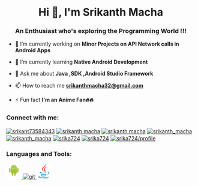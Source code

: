 <h1 align="center">Hi 👋, I'm Srikanth Macha</h1>
<h3 align="center">An Enthusiast who's exploring the Programming World !!!</h3>

- 🔭 I’m currently working on **Minor Projects on API Network calls in Android Apps**

- 🌱 I’m currently learning **Native Android Development**

- 💬 Ask me about **Java ,SDK ,Android Studio Framework**

- 📫 How to reach me **srikanthmacha32@gmail.com**

- ⚡ Fun fact **I'm an Anime Fan🔥🔥**

<h3 align="left">Connect with me:</h3>
<p align="left">
<a href="https://twitter.com/srikant73584343" target="blank"><img align="center" src="https://raw.githubusercontent.com/rahuldkjain/github-profile-readme-generator/master/src/images/icons/Social/twitter.svg" alt="srikant73584343" height="30" width="40" /></a>
<a href="https://www.linkedin.com/in/srikanth-macha-8a762a20a/" target="blank"><img align="center" src="https://raw.githubusercontent.com/rahuldkjain/github-profile-readme-generator/master/src/images/icons/Social/linked-in-alt.svg" alt="srikanth macha" height="30" width="40" /></a>
<a href="https://stackoverflow.com/users/14943855/srikanth-macha" target="blank"><img align="center" src="https://raw.githubusercontent.com/rahuldkjain/github-profile-readme-generator/master/src/images/icons/Social/stack-overflow.svg" alt="srikanth macha" height="30" width="40" /></a>
<a href="https://instagram.com/srikanth_macha" target="blank"><img align="center" src="https://raw.githubusercontent.com/rahuldkjain/github-profile-readme-generator/master/src/images/icons/Social/instagram.svg" alt="srikanth_macha" height="30" width="40" /></a>
<a href="https://www.codechef.com/users/srikanth_macha" target="blank"><img align="center" src="https://cdn.jsdelivr.net/npm/simple-icons@3.1.0/icons/codechef.svg" alt="srikanth_macha" height="30" width="40" /></a>
<a href="https://www.hackerrank.com/srika724" target="blank"><img align="center" src="https://raw.githubusercontent.com/rahuldkjain/github-profile-readme-generator/master/src/images/icons/Social/hackerrank.svg" alt="srika724" height="30" width="40" /></a>
<a href="https://www.leetcode.com/srika724" target="blank"><img align="center" src="https://raw.githubusercontent.com/rahuldkjain/github-profile-readme-generator/master/src/images/icons/Social/leet-code.svg" alt="srika724" height="30" width="40" /></a>
<a href="https://auth.geeksforgeeks.org/user/srika724/profile" target="blank"><img align="center" src="https://raw.githubusercontent.com/rahuldkjain/github-profile-readme-generator/master/src/images/icons/Social/geeks-for-geeks.svg" alt="srika724/profile" height="30" width="40" /></a>
</p>

<h3 align="left">Languages and Tools:</h3>
<p align="left"> <a href="https://developer.android.com" target="_blank"> <img src="https://raw.githubusercontent.com/devicons/devicon/master/icons/android/android-original-wordmark.svg" alt="android" width="40" height="40"/> </a> <a href="https://git-scm.com/" target="_blank"> <img src="https://www.vectorlogo.zone/logos/git-scm/git-scm-icon.svg" alt="git" width="40" height="40"/> </a> <a href="https://www.java.com" target="_blank"> <img src="https://raw.githubusercontent.com/devicons/devicon/master/icons/java/java-original.svg" alt="java" width="40" height="40"/> </a> </p>

